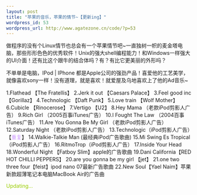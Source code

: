 ```yaml
--- 
layout: post
title: "苹果的音乐，苹果的情节~【更新ing】"
wordpress_id: 53
wordpress_url: http://www.agatezone.cn/code/?p=53
---
```

做程序的没有个Linux情节也总会有一个苹果情节吧~一直独树一帜的麦金塔电脑，那些形形色色的优秀软件！Unix的强大shell编程能力！和Windows一样强大的UI介面！还有比这个跟牛的结合体吗？有？有比它更美丽的外形吗？

不单单是电脑，IPod | IPhone 都是Apple公司的强劲产品！喜爱他的工艺美学，就像喜欢sony一样！没有道理，就是喜欢！就爱屋及乌地喜欢上了他的Ad音乐~

1.Flathead 【The Fratellis】
2.Jerk it out 【Caesars Palace】
3.Feel good inc 【Gorillaz】
4.Technologic 【Daft Punk】
5.Love train 【Wolf Mother】
6.Cubicle 【Rinocerose】
7.Vertigo 【U2】
8.Hey Mama （老款iPod剪影人广告）
9.Rich Girl （2005百事iTunes广告）
10.I Fought The Law （2004百事iTunes广告）
11.Are You Gonna Be My Girl （老款iPod剪影人广告）
12.Saturday Night （老款iPod剪影人广告）
13.Technologic（iPod剪影人广告）【<span style="color: #cc99ff;">重复</span>】
14.Walkie-Talkie Man (最经典iPod广告歌曲)
15.Mi Swing Es Tropical（iPod剪影人广告）
16.RitmoTrop（iPod剪影人广告）
17.Inside Your Head
18.Wonderful Night 【Fatboy Slim】apple的广告歌曲
19.Dani California【RED HOT CHILLI PEPPERS】
20.are you gonna be my girl 【jet】
21.one two three four【feist】ipod nano 07最新广告歌曲
22.New Soul【Yael Naim】苹果新款超薄笔记本电脑MacBook Air的广告曲

<span style="color: #99cc00;">Updating...</span>
